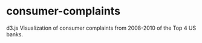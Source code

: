 consumer-complaints
===================

d3.js Visualization of consumer complaints from 2008-2010 of the Top 4 US banks.
